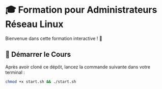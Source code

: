 # 🎓 Formation pour Administrateurs Réseau Linux

Bienvenue dans cette formation interactive ! 🚀 

## 🚀 Démarrer le Cours
Après avoir cloné ce dépôt, lancez la commande suivante dans votre terminal :

```sh
chmod +x start.sh && ./start.sh
